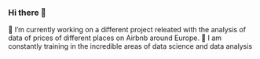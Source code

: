 ### Hi there 👋

<!--
**AlfonsinaMarti/AlfonsinaMarti** is a ✨ _special_ ✨ repository because its `README.md` (this file) appears on your GitHub profile.-->

🔭 I’m currently working on a different project releated with the analysis of data of prices of different places on Airbnb around Europe.
🌱 I am constantly training in the incredible areas of data science and data analysis
